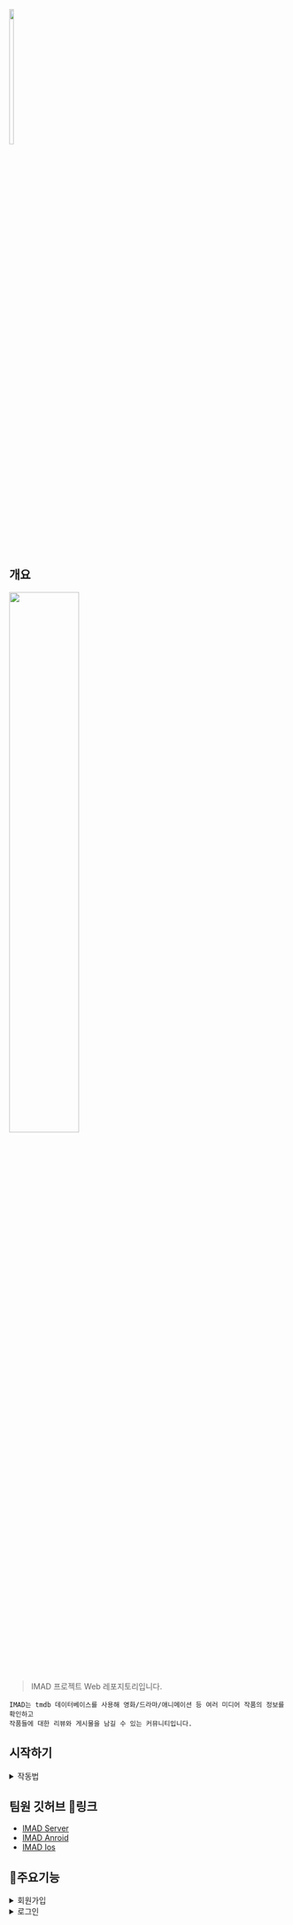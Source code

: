 
<img src="https://github.com/user-attachments/assets/b245b82b-fa87-4166-b796-810aeac3176b" width="12.5%" height="25%">


## 개요 




<img src="https://github.com/user-attachments/assets/c64d60f5-d169-4fe7-9b14-4db05a25ded3" width="50%" height="50%">

> IMAD 프로젝트 Web 레포지토리입니다.

```
IMAD는 tmdb 데이터베이스를 사용해 영화/드라마/애니메이션 등 여러 미디어 작품의 정보를 확인하고  
작품들에 대한 리뷰와 게시물을 남길 수 있는 커뮤니티입니다.
```




## 시작하기 
<details>
 <summary>작동법</summary>
 
 ### 1. 라이브러리 설치 
```bash

yarn install

```
---

### 2. 서버 테스트 시작 
```bash

yarn dev

```
서버 테스트시 
 [http://localhost:3000](http://localhost:3000) 위의 로컬 주소로 브라우징 테스트를 진행 할 수 있습니다. 

 ---

 ### 3. 빌드 파일 생성 
```bash

yarn build

```
yarn build 시 별도의 최적화 된 서버 구동 파일을 생성 할 수 있습니다.

---

### 4. 서버 시동  
```bash
# 상위의 빌드 파일 생성 이후 작동할것!
yarn start 

```
yarn start 시 최적화 된 빌드파일을 사용해 서버를 구동 시킬 수 있습니다. 
서버는 3000 번의 포트로 자동 시작 됩니다.

---

</details>


## 팀원 깃허브 🔗링크

- [IMAD Server](https://github.com/NCookies/imad-server)
- [IMAD Anroid](https://github.com/imad-project/imad-android)
- [IMAD Ios](https://github.com/imad-project/imad-ios)


## 🚀주요기능

<details>
 <summary>회원가입</summary>

 ## 회원가입
<p align = "leading">
 

 <img src="https://github.com/user-attachments/assets/be0d7c54-8ac8-4619-b87e-e330dfdeaf24" width="30%" height="25%">
 <img src="https://github.com/user-attachments/assets/2bb02b99-c38b-4334-ac94-24bd9a4a7061" width="30%" height="25%">
</p>

 
- 정규화된 이메일 주소와 비밀번호를 사용해 신규 회원가입이 가능합니다. 

- 회원가입 이후 닉네임, 성별, 출생년도, 좋아하는 영화 장르, 좋아하는 TV 시리즈 장르 등을 입력해 회원정보를 기입할 수 있습니다. 

</details>

<details>
 <summary>로그인</summary>

 ## 로그인

<img src="https://github.com/user-attachments/assets/4b7d56ba-45b7-4de0-966e-6fdaad0b6639" width="30%" height="25%">
 
- 회원가입 이후 로그인 기능을 사용하여 회원로그인을 진행할 수 있습니다.

- 아이매드 일반회원 로그인 기능
- Kakao, Naver, Google, Apple 의 소셜로그인기능
- 소셜 로그인시 신규 회원과 기존 회원을 구분하여 신규 가입도 동시에 진행 가능

</details>
